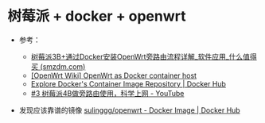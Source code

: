 # 树莓派 + docker + openwrt

- 参考：
  - [树莓派3B+通过Docker安装OpenWrt旁路由流程详解_软件应用_什么值得买 (smzdm.com)](https://post.smzdm.com/p/agq6r58d/)
  - [[OpenWrt Wiki] OpenWrt as Docker container host](https://openwrt.org/docs/guide-user/virtualization/docker_host)
  - [Explore Docker's Container Image Repository | Docker Hub](https://hub.docker.com/search?q=openwrt)
  - [#3 树莓派4B做旁路由使用，科学上网 - YouTube](https://www.youtube.com/watch?v=iyQjjgOfPnQ)


- 发现应该靠谱的镜像
[sulinggg/openwrt - Docker Image | Docker Hub](https://hub.docker.com/r/sulinggg/openwrt)